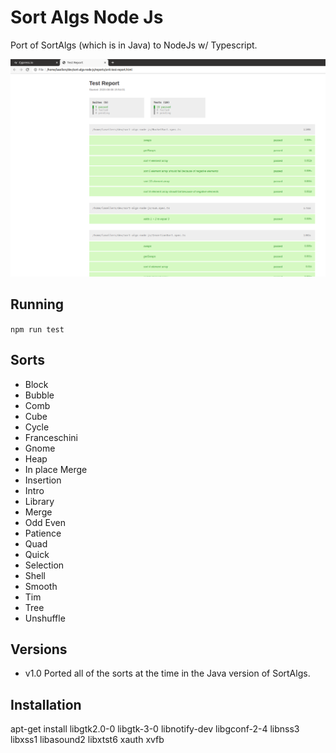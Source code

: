 # Sort Algs Node Js

Port of SortAlgs (which is in Java) to NodeJs w/ Typescript.

![sortalgs](https://github.com/lasellers/sort-algs-nodejs/blob/master/sortalgs.png)


## Running

`npm run test`


## Sorts
* Block
* Bubble
* Comb
* Cube
* Cycle
* Franceschini
* Gnome
* Heap
* In place Merge
* Insertion
* Intro
* Library
* Merge
* Odd Even
* Patience
* Quad
* Quick
* Selection
* Shell
* Smooth
* Tim
* Tree
* Unshuffle

## Versions

* v1.0 Ported all of the sorts at the time in the Java version of SortAlgs.
 

## Installation
apt-get install libgtk2.0-0 libgtk-3-0 libnotify-dev libgconf-2-4 libnss3 libxss1
libasound2 libxtst6 xauth xvfb

